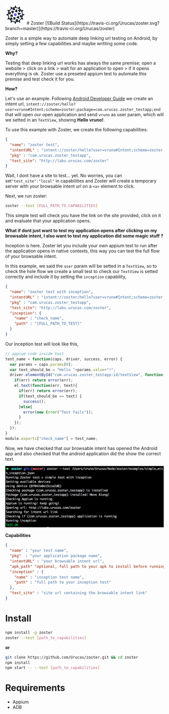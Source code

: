 <img src="https://raw.githubusercontent.com/Urucas/zoster/master/logo.png" />
# Zoster [![Build Status](https://travis-ci.org/Urucas/zoster.svg?branch=master)](https://travis-ci.org/Urucas/zoster)

Zoster is a simple way to automate deep linking url testing on Android, by simply setting a few capabilities and maybe writting some code. 

**Why?**

Testing that deep linking url works has always the same premise; open a website > click on a link > wait for an application to open > if it opens everything is ok. Zoster use a preseted appium test to automate this premise and test check it for you.

**How?**

Let's use an example. Following [Android Developer Guide](https://developer.android.com/guide/components/intents-common.html#Browser) we create an intent url, ```intent://zoster/hello?user=vruno#Intent;scheme=zoster;package=com.urucas.zoster_testapp;end``` 
that will open our open application and send ```vruno``` as user param, which will we setted in an ```TextView```, showing **Hello vruno!**.

To use this example with Zoster, we create the following capabilities:
```json
{
  "name": "zoster test",
  "intentURL" : "intent://zoster/hello?user=vruno#Intent;scheme=zoster;package=com.urucas.zoster_testapp;end",
  "pkg" : "com.urucas.zoster_testapp",
  "test_site": "http://labs.urucas.com/zoster"
}
```
Wait, I dont have a site to test... yet. No worries, you can set```"test_site":"local"``` in capabilities and Zoster will create a temporary server with your browsable intent url on a ```<a>``` element to click. 

Next, we run zoster:
```bash
zoster --test [FULL_PATH_TO_CAPABILITIES]
```
This simple test will check you have the link on the site provided, click on it and evaluate that your application opens.

**What if dont just want to test my application opens after clicking on my browsable intent, I also want to test my application did some magic stuff ?**

Inception is here. Zoster let you include your own appium test to run after the application opens in native contexts, this way you can test the full flow of your browsable intent. 

In this example, we said the ```user``` param will be setted in a ```TextView```, so to check the hole flow we create a small test to check our ```TextView``` is setted correctly and include it by setting the ```inception``` capability,
```json
{
  "name": "zoster test with inception",
  "intentURL" : "intent://zoster/hello?user=vruno#Intent;scheme=zoster;package=com.urucas.zoster_testapp;end",
  "pkg" : "com.urucas.zoster_testapp",
  "test_site": "http://labs.urucas.com/zoster",
  "inception": {
    "name" : "check_name",
    "path" : "[FULL_PATH_TO_TEST]"
  }
}
```
Our inception test will look like this,
```javascript
// appium code inside test
test_name = function(caps, driver, success, error) {
  var params = caps.params[0];
  var text_should_be = "Hello "+params.value+"!";
  driver.elementById("com.urucas.zoster_testapp:id/textView", function(err, el) {
    if(err) return error(err);
    el.text(function(err, text){
      if(err) return error(err);
      if(text_should_be == text) {
        success();
      }else{
        error(new Error("Test fails"));
      }
    });
  });
}
module.exports["check_name"] = test_name;
```
Now, we have checked that our browsable intent has opened the Android app and also checked that the android application did the show the correct text.

<img src="https://raw.githubusercontent.com/Urucas/zoster/master/screen.png" />


**Capabilities**
```json
{
  "name" : "your test name",
  "pkg"  : "your application package name",
  "intentURL" : "your browsable intent url",
  "apk_path" "optional, full path to your apk to install before running the test", 
  "inception" : {
    "name" : "inception test name",
    "path" : "full path to your inception test"
  },
  "test_site" : "site url containing the browsable intent link"
}
```

# Install
```bash
npm install -g zoster
zoster --test [path_to_capabilities]
```
**or**
```bash
git clone https://github.com/Urucas/zoster.git && cd zoster
npm install
npm start -- --test [path_to_capabilities]
```

# Requirements
* Appium
* ADB
